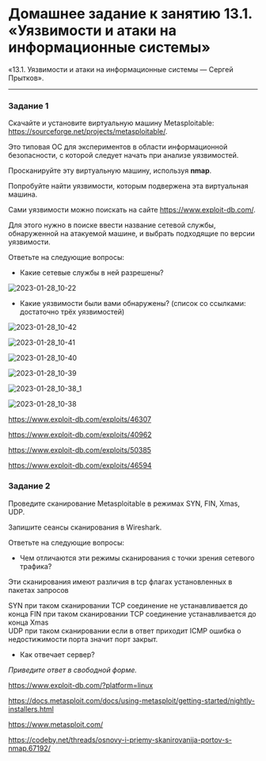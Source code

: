 # Домашнее задание к занятию 13.1. «Уязвимости и атаки на информационные системы»

«13.1. Уязвимости и атаки на информационные системы — Сергей Прытков».


------

### Задание 1

Скачайте и установите виртуальную машину Metasploitable: https://sourceforge.net/projects/metasploitable/.

Это типовая ОС для экспериментов в области информационной безопасности, с которой следует начать при анализе уязвимостей.

Просканируйте эту виртуальную машину, используя **nmap**.

Попробуйте найти уязвимости, которым подвержена эта виртуальная машина.

Сами уязвимости можно поискать на сайте https://www.exploit-db.com/.

Для этого нужно в поиске ввести название сетевой службы, обнаруженной на атакуемой машине, и выбрать подходящие по версии уязвимости.

Ответьте на следующие вопросы:

- Какие сетевые службы в ней разрешены?


![2023-01-28_10-22](https://user-images.githubusercontent.com/62944948/215252960-ea21c3a7-32fb-4ed8-bc65-e28cf7ce736f.png)

- Какие уязвимости были вами обнаружены? (список со ссылками: достаточно трёх уязвимостей)
  
![2023-01-28_10-42](https://user-images.githubusercontent.com/62944948/215253769-85b52378-a13d-41ae-a98b-bd5b379d48aa.png)

![2023-01-28_10-41](https://user-images.githubusercontent.com/62944948/215253772-2bab84d9-a711-474d-bbbd-7792fda88209.png)

![2023-01-28_10-40](https://user-images.githubusercontent.com/62944948/215253782-baf3bc75-64f1-4cab-993c-5c859cb30957.png)

![2023-01-28_10-39](https://user-images.githubusercontent.com/62944948/215253789-a7ad1d51-bf3e-4826-8439-eb30ff6fda38.png)

![2023-01-28_10-38_1](https://user-images.githubusercontent.com/62944948/215253798-d7e54cb8-f933-4218-8fdf-2290fa462577.png)

![2023-01-28_10-38](https://user-images.githubusercontent.com/62944948/215253801-03e5191f-49d0-4eec-81f1-60b7a16c7860.png)




https://www.exploit-db.com/exploits/46307


https://www.exploit-db.com/exploits/40962


https://www.exploit-db.com/exploits/50385


https://www.exploit-db.com/exploits/46594



### Задание 2

Проведите сканирование Metasploitable в режимах SYN, FIN, Xmas, UDP.

Запишите сеансы сканирования в Wireshark.

Ответьте на следующие вопросы:

- Чем отличаются эти режимы сканирования с точки зрения сетевого трафика?

Эти сканирования имеют различия в tcp флагах установленных в пакетах запросов

SYN при таком сканировании TCP соединение не устанавливается до конца
FIN при таком  сканировании TCP соединение устанавливается до конца
Xmas  
UDP при таком сканировании если в ответ приходит ICMP ошибка о недостижимости порта  значит порт закрыт. 


- Как отвечает сервер?

*Приведите ответ в свободной форме.*
















https://www.exploit-db.com/?platform=linux

https://docs.metasploit.com/docs/using-metasploit/getting-started/nightly-installers.html

https://www.metasploit.com/







https://codeby.net/threads/osnovy-i-priemy-skanirovanija-portov-s-nmap.67192/
